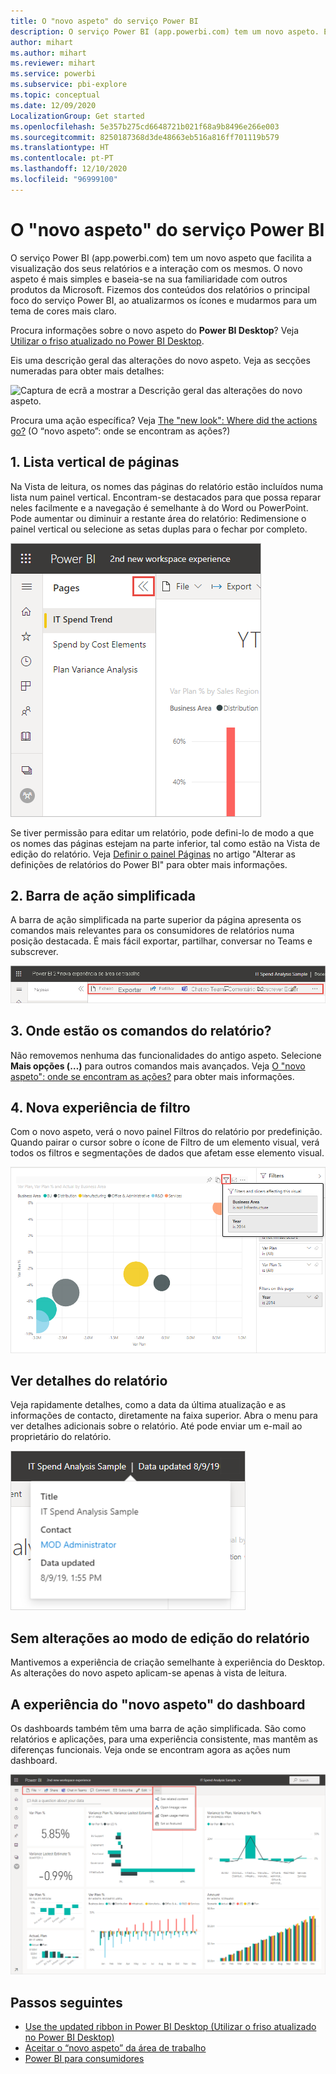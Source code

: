```yaml
---
title: O "novo aspeto" do serviço Power BI
description: O serviço Power BI (app.powerbi.com) tem um novo aspeto. Este artigo descreve como pode navegar em relatórios com o novo aspeto.
author: mihart
ms.author: mihart
ms.reviewer: mihart
ms.service: powerbi
ms.subservice: pbi-explore
ms.topic: conceptual
ms.date: 12/09/2020
LocalizationGroup: Get started
ms.openlocfilehash: 5e357b275cd6648721b021f68a9b8496e266e003
ms.sourcegitcommit: 8250187368d3de48663eb516a816ff701119b579
ms.translationtype: HT
ms.contentlocale: pt-PT
ms.lasthandoff: 12/10/2020
ms.locfileid: "96999100"
---
```

# <a name="the-new-look-of-the-power-bi-service"></a>O "novo aspeto" do serviço Power BI

O serviço Power BI (app.powerbi.com) tem um novo aspeto que facilita a visualização dos seus relatórios e a interação com os mesmos. O novo aspeto é mais simples e baseia-se na sua familiaridade com outros produtos da Microsoft. Fizemos dos conteúdos dos relatórios o principal foco do serviço Power BI, ao atualizarmos os ícones e mudarmos para um tema de cores mais claro. 

Procura informações sobre o novo aspeto do **Power BI Desktop**? Veja [Utilizar o friso atualizado no Power BI Desktop](../create-reports/desktop-ribbon.md).

Eis uma descrição geral das alterações do novo aspeto. Veja as secções numeradas para obter mais detalhes:

![Captura de ecrã a mostrar a Descrição geral das alterações do novo aspeto.](media/service-new-look/power-bi-new-look-changes-callouts.png)

Procura uma ação específica? Veja [The "new look": Where did the actions go?](service-new-look-where-actions.md) (O “novo aspeto”: onde se encontram as ações?)

## <a name="1-vertical-list-of-pages"></a>1. Lista vertical de páginas 
Na Vista de leitura, os nomes das páginas do relatório estão incluídos numa lista num painel vertical. Encontram-se destacados para que possa reparar neles facilmente e a navegação é semelhante à do Word ou PowerPoint. Pode aumentar ou diminuir a restante área do relatório: Redimensione o painel vertical ou selecione as setas duplas para o fechar por completo.

![Captura de ecrã a mostrar os nomes das páginas do relatório ao lado.](media/service-new-look/power-bi-new-look-report-pages.png)

Se tiver permissão para editar um relatório, pode defini-lo de modo a que os nomes das páginas estejam na parte inferior, tal como estão na Vista de edição do relatório. Veja [Definir o painel Páginas](../create-reports/power-bi-report-settings.md#set-the-pages-pane) no artigo "Alterar as definições de relatórios do Power BI" para obter mais informações.

## <a name="2-simplified-action-bar"></a>2. Barra de ação simplificada 

A barra de ação simplificada na parte superior da página apresenta os comandos mais relevantes para os consumidores de relatórios numa posição destacada. É mais fácil exportar, partilhar, conversar no Teams e subscrever. 

![Captura de ecrã a mostrar a Nova barra de ação.](media/service-new-look/power-bi-new-look-action-bar.png)

## <a name="3-where-are-the-report-commands"></a>3. Onde estão os comandos do relatório?

Não removemos nenhuma das funcionalidades do antigo aspeto. Selecione **Mais opções (…)** para outros comandos mais avançados. Veja [O "novo aspeto": onde se encontram as ações?](service-new-look-where-actions.md) para obter mais informações.

## <a name="4-new-filter-experience"></a>4. Nova experiência de filtro

Com o novo aspeto, verá o novo painel Filtros do relatório por predefinição. Quando pairar o cursor sobre o ícone de Filtro de um elemento visual, verá todos os filtros e segmentações de dados que afetam esse elemento visual.

![Captura de ecrã a mostrar todos os filtros e segmentações de dados que afetam esse elemento visual.](media/service-new-look/power-bi-new-look-filters.png)

## <a name="view-report-details"></a>Ver detalhes do relatório 

Veja rapidamente detalhes, como a data da última atualização e as informações de contacto, diretamente na faixa superior.  Abra o menu para ver detalhes adicionais sobre o relatório. Até pode enviar um e-mail ao proprietário do relatório.

![Captura de ecrã a mostrar a opção Ver detalhes do relatório.](media/service-new-look/power-bi-new-look-metadata.png)

## <a name="no-changes-to-report-edit-mode"></a>Sem alterações ao modo de edição do relatório 

Mantivemos a experiência de criação semelhante à experiência do Desktop. As alterações do novo aspeto aplicam-se apenas à vista de leitura.

## <a name="dashboard-new-look-experience"></a>A experiência do "novo aspeto" do dashboard 

Os dashboards também têm uma barra de ação simplificada. São como relatórios e aplicações, para uma experiência consistente, mas mantêm as diferenças funcionais. Veja onde se encontram agora as ações num dashboard.
 
![Captura de ecrã a mostrar a Barra de ação do dashboard no novo aspeto.](media/service-new-look/power-bi-dashboard-action-bar-new.png)

## <a name="next-steps"></a>Passos seguintes

- [Use the updated ribbon in Power BI Desktop (Utilizar o friso atualizado no Power BI Desktop)](../create-reports/desktop-ribbon.md)
- [Aceitar o “novo aspeto” da área de trabalho](../collaborate-share/service-workspaces-new-look.md)
- [Power BI para consumidores](end-user-consumer.md)
